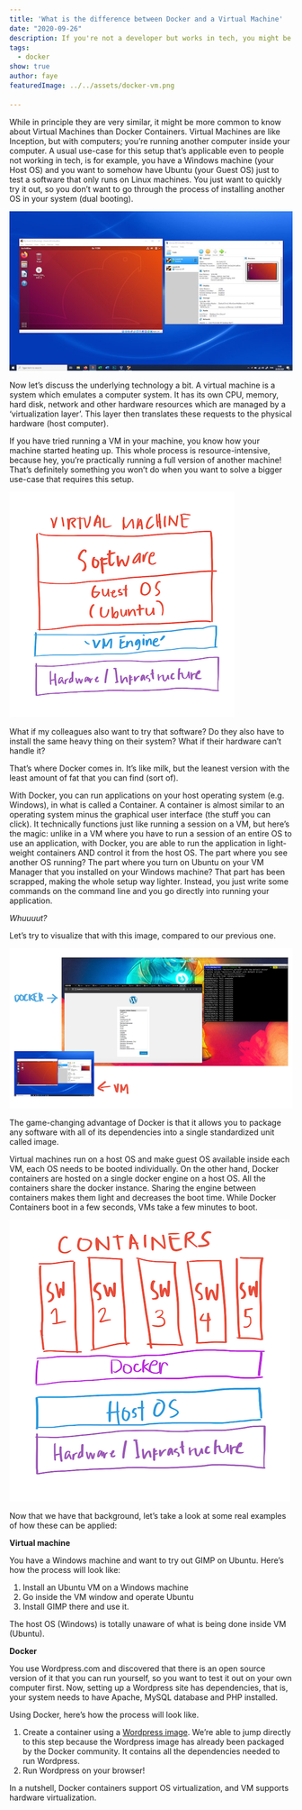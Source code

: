 ```yaml
---
title: 'What is the difference between Docker and a Virtual Machine'
date: "2020-09-26"
description: If you're not a developer but works in tech, you might be hearing about Docker a lot. Let's try to compare that with something similar to it that you might know about— Virtual Machines.
tags:
  - docker
show: true
author: faye
featuredImage: ../../assets/docker-vm.png

---
```


While in principle they are very similar, it might be more common to know about Virtual Machines than Docker Containers. Virtual Machines are like Inception, but with computers; you’re running another computer inside your computer. A usual use-case for this setup that’s applicable even to people not working in tech, is for example, you have a Windows machine (your Host OS) and you want to somehow have Ubuntu (your Guest OS) just to test a software that only runs on Linux machines. You just want to quickly try it out, so you don’t want to go through the process of installing another OS in your system (dual booting).

![Running an Ubuntu session using VirtualBox](ubuntu-vm.jpg)

Now let’s discuss the underlying technology a bit. A virtual machine is a system which emulates a computer system. It has its own CPU, memory, hard disk, network and other hardware resources which are managed by a ‘virtualization layer’. This layer then translates these requests to the physical hardware (host computer).

If you have tried running a VM in your machine, you know how your machine started heating up. This whole process is resource-intensive, because hey, you’re practically running a full version of another machine! That’s definitely something you won’t do when you want to solve a bigger use-case that requires this setup.

![Virtual Machine Simple Architecture](vm-architecture.png)


What if my colleagues also want to try that software? Do they also have to install the same heavy thing on their system? What if their hardware can’t handle it?

That’s where Docker comes in. It’s like milk, but the leanest version with the least amount of fat that you can find (sort of).

With Docker, you can run applications on your host operating system (e.g. Windows), in what is called a Container. A container is almost similar to an operating system minus the graphical user interface (the stuff you can click). It technically functions just like running a session on a VM, but here’s the magic: unlike in a VM where you have to run a session of an entire OS to use an application, with Docker, you are able to run the application in light-weight containers AND control it from the host OS. The part where you see another OS running? The part where you turn on Ubuntu on your VM Manager that you installed on your Windows machine? That part has been scrapped, making the whole setup way lighter. Instead, you just write some commands on the command line and you go directly into running your application.

_Whuuuut?_

Let’s try to visualize that with this image, compared to our previous one.

![Docker vs VM Visualized](docker-vm.png)

The game-changing advantage of Docker is that it allows you to package any software with all of its dependencies into a single standardized unit called image.

Virtual machines run on a host OS and make guest OS available inside each VM, each OS needs to be booted individually. On the other hand, Docker containers are hosted on a single docker engine on a host OS. All the containers share the docker instance. Sharing the engine between containers makes them light and decreases the boot time. While Docker Containers boot in a few seconds, VMs take a few minutes to boot. 

![Docker Architecture](docker-architecture.png)

Now that we have that background, let’s take a look at some real examples of how these can be applied:

**Virtual machine**

You have a Windows machine and want to try out GIMP on Ubuntu. Here’s how the process will look like:
1. Install an Ubuntu VM on a Windows machine
2. Go inside the VM window and operate Ubuntu
3. Install GIMP there and use it.

The host OS (Windows) is totally unaware of what is being done inside VM (Ubuntu).

**Docker**

You use Wordpress.com and discovered that there is an open source version of it that you can run yourself, so you want to test it out on your own computer first. Now, setting up a Wordpress site has dependencies, that is, your system needs to have Apache, MySQL database and PHP installed.

Using Docker, here’s how the process will look like.
1. Create a container using a [Wordpress image](https://hub.docker.com/_/wordpress). We’re able to jump directly to this step because the Wordpress image has already been packaged by the Docker community. It contains all the dependencies needed to run Wordpress.
2. Run Wordpress on your browser!

In a nutshell, Docker containers support OS virtualization, and VM supports hardware virtualization.